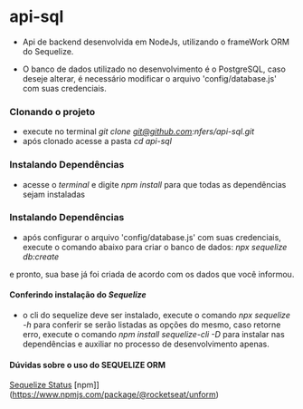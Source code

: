 # api-sql

- Api de backend desenvolvida em NodeJs, utilizando o frameWork ORM do Sequelize.

* O banco de dados utilizado no desenvolvimento é o PostgreSQL, caso deseje alterar, 
é necessário modificar o arquivo 'config/database.js' com suas credenciais.

### Clonando o projeto 

- execute no terminal _git clone git@github.com:nfers/api-sql.git_
- após clonado acesse a pasta _cd api-sql_

### Instalando Dependências

- acesse o *terminal* e digite _npm install_ para que todas as dependências sejam instaladas

### Instalando Dependências

- após configurar o arquivo 'config/database.js' com suas credenciais, execute o comando abaixo para criar o banco de dados: 
_npx sequelize db:create_

e pronto, sua base já foi criada de acordo com os dados que você informou.

#### Conferindo instalação do _Sequelize_

- o cli do sequelize deve ser instalado, execute o comando _npx sequelize -h_ 
para conferir se serão listadas as opções do mesmo, caso retorne erro, 
execute o comando _npm install sequelize-cli -D_ para instalar nas dependências e auxiliar no processo de desenvolvimento apenas.


#### Dúvidas sobre o uso do SEQUELIZE ORM

[Sequelize Status](https://sequelize.org/master/manual/getting-started.html)<space><space>
[npm]](https://www.npmjs.com/package/@rocketseat/unform)<space><space>




    
